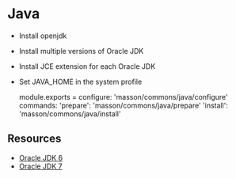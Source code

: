 
# Java

* Install openjdk
* Install multiple versions of Oracle JDK
* Install JCE extension for each Oracle JDK
* Set JAVA_HOME in the system profile

    module.exports =
      configure:
        'masson/commons/java/configure'
      commands:
        'prepare':
          'masson/commons/java/prepare'
        'install':
          'masson/commons/java/install'

## Resources

*   [Oracle JDK 6](http://www.oracle.com/technetwork/java/javasebusiness/downloads/java-archive-downloads-javase6-419409.html#jdk-6u45-oth-JPR)
*   [Oracle JDK 7](http://www.oracle.com/technetwork/java/javase/downloads/jdk7-downloads-1880260.html)
